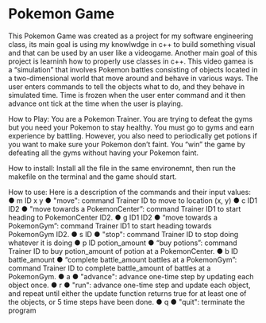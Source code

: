 # Pokemon Game

This Pokemon Game was created as a project for my software engineering class, its main goal is using my knowlwdge in c++ to build something visual and that can be used by an user like a videogame. Another main goal of this project is learninh how to properly use classes in c++. 
This video gamea is a “simulation” that involves Pokemon battles consisting of objects located in a two-dimensional world that move around and behave in various ways. The user enters commands to tell the objects what to do, and they behave in simulated time. Time is frozen when the user enter command and it then advance ont tick at the time when the user is playing. 

How to Play:
You are a Pokemon Trainer. You are trying to defeat the gyms but you need your Pokemon to stay healthy. You must go to gyms and earn experience by battling. However, you also need to periodically get potions if you want to make sure your Pokemon don’t faint. You “win” the game by defeating all the gyms without having your Pokemon faint. 

How to install:
Install all the file in the same environemnt, then run the makefile on the terminal and the game should start. 

How to use:
Here is a description of the commands and their input values:
● m ID x y
● "move": command Trainer ID to move to location (x, y)
● c ID1 ID2
● "move towards a PokemonCenter”: command Trainer ID1 to start heading to
PokemonCenter ID2.
● g ID1 ID2
● “move towards a PokemonGym”: command Trainer ID1 to start heading towards
PokemonGym ID2.
● s ID
● "stop": command Trainer ID to stop doing whatever it is doing
● p ID potion_amount
● “buy potions”: command Trainer ID to buy potion_amount of potion at a
PokemonCenter.
● b ID battle_amount
● “complete battle_amount battles at a PokemonGym”: command Trainer ID to
complete battle_amount of battles at a PokemonGym.
● a
● "advance": advance one-time step by updating each object once.
● r
● "run": advance one-time step and update each object, and repeat until either the
update function returns true for at least one of the objects, or 5 time steps have
been done.
● q
● "quit": terminate the program


